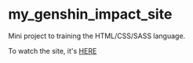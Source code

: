 # my_genshin_impact_site
Mini project to training the HTML/CSS/SASS language.

To watch the site, it's [HERE](https://arsiasieg.github.io/my_genshin_impact_site/indexe.HTML)



